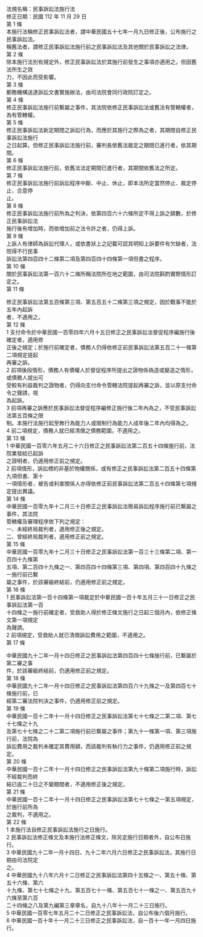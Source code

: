 法規名稱：民事訴訟法施行法  
修正日期：民國 112 年 11 月 29 日  
第 1 條  
本施行法稱修正民事訴訟法者，謂中華民國五十七年一月九日修正後，公布施行之民事訴訟法。  
稱舊法者，謂修正民事訴訟法施行前之民事訴訟法及其他關於民事訴訟之法律。  
第 2 條  
除本施行法別有規定外，修正民事訴訟法於其施行前發生之事項亦適用之。但因舊法所生之效  
力，不因此而受影響。  
第 3 條  
郵務機構送達訴訟文書實施辦法，由司法院會同行政院訂定之。  
第 4 條  
修正民事訴訟法施行前繫屬之事件，其法院依修正民事訴訟法或舊法有管轄權者，為有管轄權。  
第 5 條  
修正民事訴訟法新定期間之訴訟行為，而應於其施行之際為之者，其期間自修正民事訴訟法施行  
之日起算。但修正民事訴訟法施行前，審判長依舊法裁定之期間已進行者，依其期間。  
第 6 條  
修正民事訴訟法施行前，依舊法法定期間已進行者，其期間依舊法之所定。  
第 7 條  
修正民事訴訟法施行前訴訟程序中斷、中止、休止，即本法所定當然停止、裁定停止、合意停  
止。  
第 8 條  
修正民事訴訟法施行前所為之判決，依第四百六十六條所定不得上訴之額數，於修正民事訴訟法  
施行後有增加時，而依增加前之法令許之者，仍得上訴。  
第 9 條  
上訴人有律師為訴訟代理人，或依書狀上之記載可認其明知上訴要件有欠缺者，法院得不行民事  
訴訟法第四百四十二條第二項及第四百四十四條第一項但書之程序。  
第 10 條  
關於民事訴訟法第一百六十二條所稱法院所在地之範圍，由司法院斟酌實際情形訂定之。  
第 11 條  


修正民事訴訟法第五百條第三項、第五百五十二條第三項之規定，因於戰事不能於五年內起訴  
者，不適用之。  
第 12 條  
1 支付命令於中華民國一百零四年六月十五日修正之民事訴訟法督促程序編施行後確定者，適用修  
正後之規定；於施行前確定者，債務人仍得依修正前民事訴訟法第五百二十一條第二項規定提起  
再審之訴。  
2 前項後段情形，債務人有債權人於督促程序所提出之證物係偽造或變造之情形，或債務人提出可  
受較有利益裁判之證物者，仍得向支付命令管轄法院提起再審之訴，並以原支付命令之聲請，視  
為起訴。  
3 前項再審之訴應於民事訴訟法督促程序編修正施行後二年內為之，不受民事訴訟法第五百條之限  
制。本施行法施行起至無行為能力人或限制行為能力人成年後二年內均得為之。  
4 前二項規定，債務人就已經清償之債務範圍，不適用之。  
第 13 條  
1 中華民國一百零六年五月二十六日修正之民事訴訟法第二百五十四條施行前，法院業發給已起訴  
之證明者，仍適用修正前之規定。  
2 前項情形，訴訟標的非基於物權關係，或有修正之民事訴訟法第二百五十四條第九項但書、第十  
一項情形者，被告或利害關係人亦得依修正前民事訴訟法第二百五十四條第七項規定提出異議。  
第 14 條  
中華民國一百零九年十二月三十日修正之民事訴訟法簡易訴訟程序施行前已繫屬之事件，其法院  
管轄權及審理程序依下列之規定：  
一、未經終局裁判者，適用修正後之規定。  
二、曾經終局裁判者，適用修正前之規定。  
第 15 條  
中華民國一百零九年十二月三十日修正之民事訴訟法第一百三十三條第二項、第一百四十九條第  
五項、第二百四十九條之一、第四百四十四條第三項、第四項、第四百四十九條之一施行前已繫  
屬之事件，於該審級終結前，仍適用修正前之規定。  
第 16 條  
1 民事訴訟法第一百十四條第一項裁定於中華民國一百十年五月三十一日修正之民事訴訟法第一百  
十四條之一施行前確定者，受救助人得於修正條文施行之日起三個月內，依修正條文第一項規定  
為聲請。  
2 前項規定，受救助人就已清償訴訟費用之範圍，不適用之。  
第 17 條  


中華民國九十二年一月十四日修正之民事訴訟法第四百四十七條施行前，已繫屬於第二審之事  
件，於該審級終結前，仍適用修正前之規定。  
第 18 條  
中華民國九十二年一月十四日修正之民事訴訟法第四百六十九條之一及第四百七十條施行前，已  
經第二審法院判決之事件，仍適用修正前之規定。  
第 19 條  
中華民國一百十二年十一月十四日修正之民事訴訟法第七十七條之二第二項、第七十七條之十九  
及第七十七條之二十二第二項施行前已繫屬之事件；第九十一條第一項、第三項施行前，法院為  
訴訟費用之裁判未確定其費用額，而該裁判有執行力之事件，仍適用修正前之規定。  
第 20 條  
中華民國一百十二年十一月十四日修正之民事訴訟法第九十條第二項施行時，訴訟不經裁判而終  
結已逾二十日之不變期間者，不適用修正後之規定。  
第 21 條  
中華民國一百十二年十一月十四日修正之民事訴訟法第七十七條之一第五項規定，於施行前所為  
之裁判，不適用之。  
第 22 條  
1 本施行法自修正民事訴訟法施行之日施行。  
2 民事訴訟法修正條文及本施行法修正條文，除另定施行日期者外，自公布日施行。  
3 中華民國九十二年一月十四日、九十二年六月六日修正之民事訴訟法，其施行日期由司法院定  
之。  
4 中華民國九十八年六月十二日修正之民事訴訟法第四十五條之一、第五十條、第五十六條、第六  
十九條、第七十七條之十九、第五百七十一條、第五百七十一條之一、第五百九十六條至第六百  
二十四條之八及第九編第三章章名，自九十八年十一月二十三日施行。  
5 中華民國一百零七年五月二十二日修正之民事訴訟法，自公布後六個月施行。  
6 中華民國一百十年十一月二十三日修正之民事訴訟法，自一百十一年一月四日施行。  


